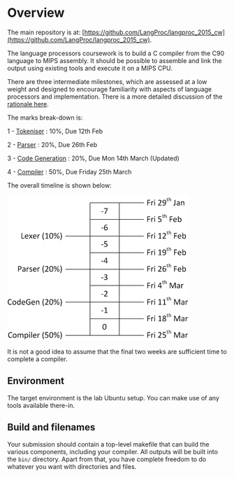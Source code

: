 Overview
========

The main repository is at:
[https://github.com/LangProc/langproc_2015_cw](https://github.com/LangProc/langproc_2015_cw).

The language processors coursework is to build a C compiler
from the C90 language to MIPS assembly. It should be possible
to assemble and link the output using existing tools and
execute it on a MIPS CPU.

There are three intermediate milestones, which are assessed
at a low weight and designed to encourage familiarity with
aspects of language processors and implementation. There
is a more detailed discussion of the [rationale here](rationale.md).

The marks break-down is:

1 - [Tokeniser](1-tokeniser.md) : 10%, Due 12th Feb

2 - [Parser](2-parser.md) : 20%, Due 26th Feb

3 - [Code Generation](3-code-generator.md) : 20%, Due Mon 14th March (Updated)

4 - [Compiler](4-compiler.md) : 50%, Due Friday 25th March

The overall timeline is shown below:

![Timeline](timeline.png)

It is not a good idea to assume that the final two weeks
are sufficient time to complete a compiler.

Environment
-----------

The target environment is the lab Ubuntu setup. You can
make use of any tools available there-in.

Build and filenames
-------------------

Your submission should contain a top-level makefile that
can build the various components, including your compiler.
All outputs will be built into the `bin/` directory. Apart
from that, you have complete freedom to do whatever you
want with directories and files.

